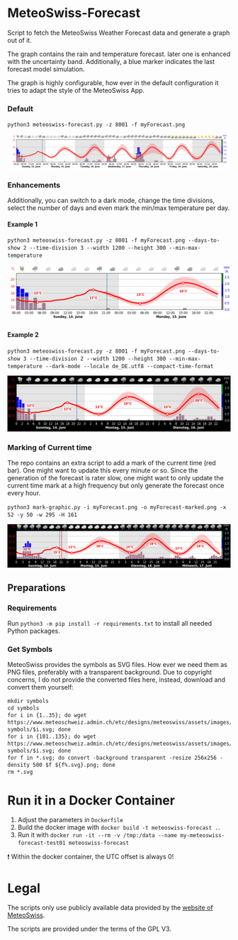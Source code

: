 # MeteoSwiss-Forecast
Script to fetch the MeteoSwiss Weather Forecast data and generate a graph out of it.

The graph contains the rain and temperature forecast. later one is enhanced with the uncertainty band. Additionally, a blue marker indicates the last forecast model simulation.

The graph is highly configurable, how ever in the default configuration it tries to adapt the style of the MeteoSwiss App.

### Default
`python3 meteoswiss-forecast.py -z 8001 -f myForecast.png`

![MeteoSwiss Style](doc/default.png)

### Enhancements
Additionally, you can switch to a dark mode, change the time divisions, select the number of days and even mark the min/max temperature per day.

#### Example 1
`python3 meteoswiss-forecast.py -z 8001 -f myForecast.png --days-to-show 2 --time-division 3 --width 1200 --height 300 --min-max-temperature`

![MeteoSwiss Style](doc/example1.png)

#### Example 2
`python3 meteoswiss-forecast.py -z 8001 -f myForecast.png --days-to-show 3 --time-division 2 --width 1200 --height 300 --min-max-temperature --dark-mode --locale de_DE.utf8 --compact-time-format`

![MeteoSwiss Style](doc/example2.png)

### Marking of Current time
The repo contains an extra script to add a mark of the current time (red bar). One might want to update this every minute or so.
Since the generation of the forecast is rater slow, one might want to only update the current time mark at a high frequency but only generate the forecast once every hour.

`python3 mark-graphic.py -i myForecast.png -o myForecast-marked.png -x 52 -y 50 -w 295 -H 161`

![MeteoSwiss Style](doc/forecast-marked.png)


## Preparations
### Requirements
Run `python3 -m pip install -r requirements.txt` to install all needed Python packages.

### Get Symbols
MeteoSwiss provides the symbols as SVG files. How ever we need them as PNG files, preferably with a transparent background.
Due to copyright concerns, I do not provide the converted files here, instead, download and convert them yourself:
```
mkdir symbols
cd symbols
for i in {1..35}; do wget https://www.meteoschweiz.admin.ch/etc/designs/meteoswiss/assets/images/icons/meteo/weather-symbols/$i.svg; done
for i in {101..135}; do wget https://www.meteoschweiz.admin.ch/etc/designs/meteoswiss/assets/images/icons/meteo/weather-symbols/$i.svg; done
for f in *.svg; do convert -background transparent -resize 256x256 -density 500 $f ${f%.svg}.png; done
rm *.svg
```


# Run it in a Docker Container
1. Adjust the parameters in `Dockerfile`
1. Build the docker image with `docker build -t meteoswiss-forecast .`.
1. Run it with `docker run -it --rm -v /tmp:/data --name my-meteoswiss-forecast-test01 meteoswiss-forecast`

:exclamation: Within the docker container, the UTC offset is always 0!


# Legal
The scripts only use publicly available data provided by the [website of MeteoSwiss](https://www.meteoschweiz.admin.ch/home.html?tab=overview). 

The scripts are provided under the terms of the GPL V3.

